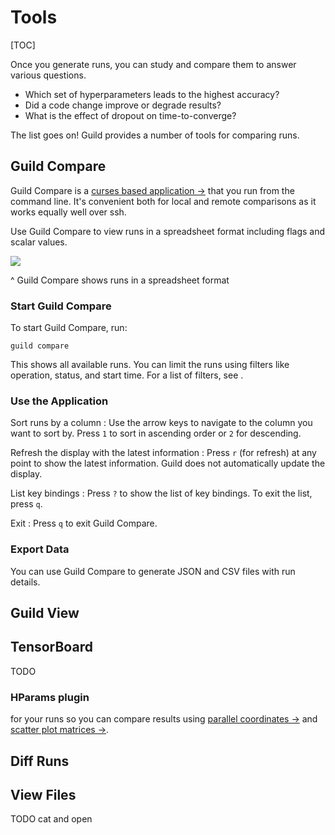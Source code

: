 # Tools

[TOC]

Once you generate runs, you can study and compare them to answer
various questions.

- Which set of hyperparameters leads to the highest accuracy?
- Did a code change improve or degrade results?
- What is the effect of dropout on time-to-converge?

The list goes on! Guild provides a number of tools for comparing runs.

## Guild Compare

Guild Compare is a [curses based application
->](https://en.wikipedia.org/wiki/Curses_(programming_library)) that
you run from the command line. It's convenient both for local and
remote comparisons as it works equally well over ssh.

Use Guild Compare to view runs in a spreadsheet format including flags
and scalar values.

![](/assets/img/compare-feature.png)

^ Guild Compare shows runs in a spreadsheet format

### Start Guild Compare

To start Guild Compare, run:

``` command
guild compare
```

This shows all available runs. You can limit the runs using filters
like operation, status, and start time. For a list of filters, see
[](cmd:compare).

### Use the Application

Sort runs by a column
: Use the arrow keys to navigate to the column you want to sort by.
  Press `1` to sort in ascending order or `2` for descending.

Refresh the display with the latest information
: Press `r` (for refresh) at any point to show the latest
  information. Guild does not automatically update the display.

List key bindings
: Press `?` to show the list of key bindings. To exit the list, press
  `q`.

Exit
: Press `q` to exit Guild Compare.

### Export Data

You can use Guild Compare to generate JSON and CSV files with run
details.

## Guild View

## TensorBoard

TODO

### HParams plugin

for your runs so you can compare results using [parallel coordinates
->](https://en.wikipedia.org/wiki/Parallel_coordinates) and [scatter
plot matrices
->](https://en.wikipedia.org/wiki/Scatter_plot#Scatter_plot_matrices).


## Diff Runs

## View Files

TODO cat and open
